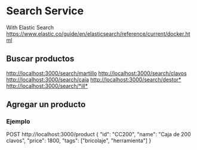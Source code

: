 # Search Service

With Elastic Search <https://www.elastic.co/guide/en/elasticsearch/reference/current/docker.html>

## Buscar productos

<http://localhost:3000/search/martillo>
<http://localhost:3000/search/clavos>
<http://localhost:3000/search/caja>
<http://localhost:3000/search/destor*>
<http://localhost:3000/search/*ill*>

## Agregar un producto

### Ejemplo

POST http://localhost:3000/product
{
    "id": "CC200",
    "name": "Caja de 200 clavos",
    "price": 1800,
    "tags": ["bricolaje", "herramienta"]
}